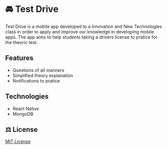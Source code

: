 # :oncoming_automobile: Test Drive

Test Drive is a mobile app developed to a Innovation and New Technologies class in order to apply and improve our knowledge in developing mobile apps. The app aims to help students taking a drivers license to pratice for the theoric test.

## Features
- Questions of all manners
- Simplified theory explanation
- Notifications to pratice

## Technologies
- React Native
- MongoDB

## :balance_scale: License
[MIT License](https://github.com/eppica/Test-Drive/blob/main/LICENSE)
